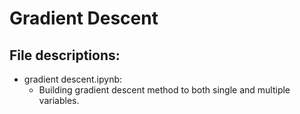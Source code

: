 # Gradient Descent

## File descriptions:

- gradient descent.ipynb:
  - Building gradient descent method to both single and multiple variables.
